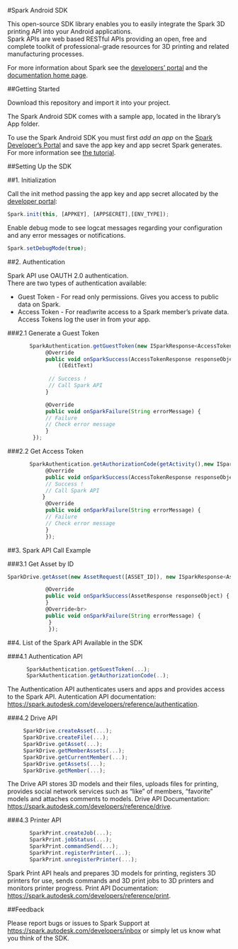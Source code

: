#Spark Android SDK

This open-source SDK library enables you to easily integrate the Spark 3D printing API into your Android applications.<br>
Spark APIs are web based RESTful APIs providing an open, free and complete toolkit of professional-grade resources for 3D printing and related manufacturing processes. 

For more information about Spark see the [developers’ portal](https://spark.autodesk.com/developers/) and the [documentation home page](https://spark.autodesk.com/developers/reference/).

##Getting Started

Download this repository and import it into your project.

The Spark Android SDK comes with a sample app, located in the library’s App folder.

To use the Spark Android SDK you must first <i>add an app</i> on the [Spark Developer’s Portal](https://spark.autodesk.com/developers/myApps) and save the app key and app secret Spark generates. For more information see [the tutorial](https://spark.autodesk.com/developers/reference/introduction/tutorials/register-an-app).

##Setting Up the SDK

##1. Initialization

Call the init method passing the app key and app secret allocated by the [developer portal](https://spark.autodesk.com/developers/myApps):
```JavaScript
Spark.init(this, [APPKEY], [APPSECRET],[ENV_TYPE]);
```
Enable debug mode to see logcat messages regarding your configuration and any error messages or notifications.<br>
```JavaScript
Spark.setDebugMode(true);
```

##2. Authentication

Spark API use OAUTH 2.0 authentication.<br>
There are two types of authentication available:<br>
* Guest Token - For read only permissions. Gives you access to public data on Spark.
* Access Token - For read\write access to a Spark member’s private data. Access Tokens log the user in from your app.

###2.1 Generate a Guest Token

```JavaScript
       SparkAuthentication.getGuestToken(new ISparkResponse<AccessTokenResponse>() {
            @Override
            public void onSparkSuccess(AccessTokenResponse responseObject) {
                ((EditText) 
			
             // Success !
             // Call Spark API
            }

            @Override
            public void onSparkFailure(String errorMessage) {
	        // Failure
            // Check error message
            }
        });
```

###2.2  Get Access Token
```JavaScript
       SparkAuthentication.getAuthorizationCode(getActivity(),new ISparkResponse<AccessTokenResponse>() {
            @Override
            public void onSparkSuccess(AccessTokenResponse responseObject) {
            // Success !
	        // Call Spark API
           }
            @Override
            public void onSparkFailure(String errorMessage) {
            // Failure
            // Check error message
            }
            });
```

##3. Spark API Call Example

###3.1 Get Asset by ID
```JavaScript
SparkDrive.getAsset(new AssetRequest([ASSET_ID]), new ISparkResponse<AssetResponse>() {<br>

            @Override 
            public void onSparkSuccess(AssetResponse responseObject) { 
            }
            @Override<br>
            public void onSparkFailure(String errorMessage) { 
             } 
             }); 
```
##4. List of the Spark API Available in the SDK

###4.1 Authentication API
```JavaScript
      SparkAuthentication.getGuestToken(...); 
      SparkAuthentication.getAuthorizationCode(..); 
```
The Authentication API authenticates users and apps and provides access to the Spark API. 
Autentication API documentation: https://spark.autodesk.com/developers/reference/authentication.

###4.2 Drive API
```JavaScript     
     SparkDrive.createAsset(...); 
     SparkDrive.createFile(...); 
     SparkDrive.getAsset(...); 
     SparkDrive.getMemberAssets(...); 
     SparkDrive.getCurrentMember(...); 
     SparkDrive.getAssets(...); 
     SparkDrive.getMember(...); 
```

The Drive API stores 3D models and their files, uploads files for printing, provides social network services such as “like” of members, “favorite” models and attaches comments to models. 
Drive API Documentation: https://spark.autodesk.com/developers/reference/drive.

###4.3 Printer API
```JavaScript
       SparkPrint.createJob(...); 
       SparkPrint.jobStatus(...); 
       SparkPrint.commandSend(...); 
       SparkPrint.registerPrinter(...); 
       SparkPrint.unregisterPrinter(...);
```

Spark Print API heals and prepares 3D models for printing, registers 3D printers for use, sends commands and 3D print jobs to 3D printers and monitors printer progress.
Print API Documentation: https://spark.autodesk.com/developers/reference/print.


##Feedback

Please report bugs or issues to Spark Support at https://spark.autodesk.com/developers/inbox or simply let us know what you think of the SDK.

